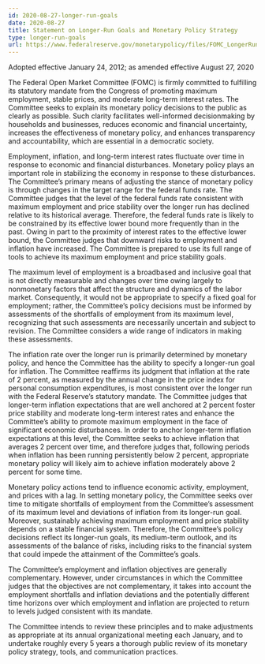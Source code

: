 ```yaml
---
id: 2020-08-27-longer-run-goals
date: 2020-08-27
title: Statement on Longer-Run Goals and Monetary Policy Strategy
type: longer-run-goals
url: https://www.federalreserve.gov/monetarypolicy/files/FOMC_LongerRunGoals_202008.pdf
---
```


Adopted effective January 24, 2012; as amended effective August 27, 2020

The Federal Open Market Committee (FOMC) is firmly committed to fulfilling its statutory mandate from the Congress of promoting maximum employment, stable prices, and moderate long-term interest rates. The Committee seeks to explain its monetary policy decisions to the public as clearly as possible. Such clarity facilitates well-informed decisionmaking by households and businesses, reduces economic and financial uncertainty, increases the effectiveness of monetary policy, and enhances transparency and accountability, which are essential in a democratic society.

Employment, inflation, and long-term interest rates fluctuate over time in response to economic and financial disturbances. Monetary policy plays an important role in stabilizing the economy in response to these disturbances. The Committee’s primary means of adjusting the stance of monetary policy is through changes in the target range for the federal funds rate. The Committee judges that the level of the federal funds rate consistent with maximum employment and price stability over the longer run has declined relative to its historical average. Therefore, the federal funds rate is likely to be constrained by its effective lower bound more frequently than in the past. Owing in part to the proximity of interest rates to the effective lower bound, the Committee judges that downward risks to employment and inflation have increased. The Committee is prepared to use its full range of tools to achieve its maximum employment and price stability goals.

The maximum level of employment is a broadbased and inclusive goal that is not directly measurable and changes over time owing largely to nonmonetary factors that affect the structure and dynamics of the labor market. Consequently, it would not be appropriate to specify a fixed goal for employment; rather, the Committee’s policy decisions must be informed by assessments of the shortfalls of employment from its maximum level, recognizing that such assessments are necessarily uncertain and subject to revision. The Committee considers a wide range of indicators in making these assessments.

The inflation rate over the longer run is primarily determined by monetary policy, and hence the Committee has the ability to specify a longer-run goal for inflation. The Committee reaffirms its judgment that inflation at the rate of 2 percent, as measured by the annual change in the price index for personal consumption expenditures, is most consistent over the longer run with the Federal Reserve’s statutory mandate. The Committee judges that longer-term inflation expectations that are well anchored at 2 percent foster price stability and moderate long-term interest rates and enhance the Committee’s ability to promote maximum employment in the face of significant economic disturbances. In order to anchor longer-term inflation expectations at this level, the Committee seeks to achieve inflation that averages 2 percent over time, and therefore judges that, following periods when inflation has been running persistently below 2 percent, appropriate monetary policy will likely aim to achieve inflation moderately above 2 percent for some time.

Monetary policy actions tend to influence economic activity, employment, and prices with a lag. In setting monetary policy, the Committee seeks over time to mitigate shortfalls of employment from the Committee’s assessment of its maximum level and deviations of inflation from its longer-run goal. Moreover, sustainably achieving maximum employment and price stability depends on a stable financial system. Therefore, the Committee’s policy decisions reflect its longer-run goals, its medium-term outlook, and its assessments of the balance of risks, including risks to the financial system that could impede the attainment of the Committee’s goals.

The Committee’s employment and inflation objectives are generally complementary. However, under circumstances in which the Committee judges that the objectives are not complementary, it takes into account the employment shortfalls and inflation deviations and the potentially different time horizons over which employment and inflation are projected to return to levels judged consistent with its mandate.

The Committee intends to review these principles and to make adjustments as appropriate at its annual organizational meeting each January, and to undertake roughly every 5 years a thorough public review of its monetary policy strategy, tools, and communication practices.
